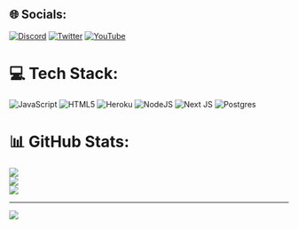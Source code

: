 
## 🌐 Socials:
[![Discord](https://img.shields.io/badge/Discord-%237289DA.svg?logo=discord&logoColor=white)](htttps://discord.gg/https://discord.gg/XGR8FcCeFc) [![Twitter](https://img.shields.io/badge/Twitter-%231DA1F2.svg?logo=Twitter&logoColor=white)](https://twitter.com/tutinoko_kusaa) [![YouTube](https://img.shields.io/badge/YouTube-%23FF0000.svg?logo=YouTube&logoColor=white)](https://youtube.com/c/UCJATjksbKV4suknaAjJQHlQ) 

# 💻 Tech Stack:
![JavaScript](https://img.shields.io/badge/javascript-%23323330.svg?style=for-the-badge&logo=javascript&logoColor=%23F7DF1E) ![HTML5](https://img.shields.io/badge/html5-%23E34F26.svg?style=for-the-badge&logo=html5&logoColor=white) ![Heroku](https://img.shields.io/badge/heroku-%23430098.svg?style=for-the-badge&logo=heroku&logoColor=white) ![NodeJS](https://img.shields.io/badge/node.js-6DA55F?style=for-the-badge&logo=node.js&logoColor=white) ![Next JS](https://img.shields.io/badge/Next-black?style=for-the-badge&logo=next.js&logoColor=white) ![Postgres](https://img.shields.io/badge/postgres-%23316192.svg?style=for-the-badge&logo=postgresql&logoColor=white)
# 📊 GitHub Stats:
![](https://github-readme-stats.vercel.app/api?username=tutinoko2048&theme=bear&hide_border=false&include_all_commits=false&count_private=true)<br/>
![](https://github-readme-streak-stats.herokuapp.com/?user=tutinoko2048&theme=bear&hide_border=false)<br/>
![](https://github-readme-stats.vercel.app/api/top-langs/?username=tutinoko2048&theme=bear&hide_border=false&include_all_commits=false&count_private=true&layout=compact)

---
[![](https://visitcount.itsvg.in/api?id=tutinoko2048&icon=2&color=8)](https://visitcount.itsvg.in)

<!-- Proudly created with GPRM ( https://gprm.itsvg.in ) -->
